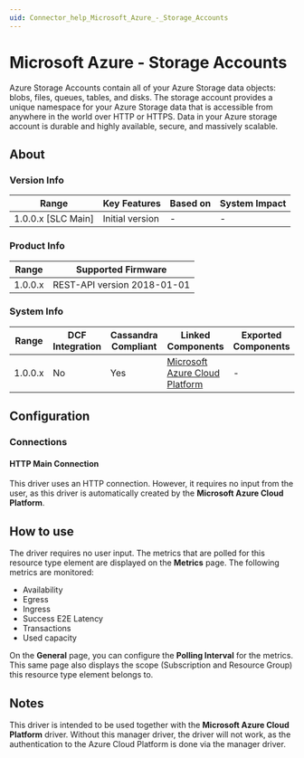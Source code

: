 ```yaml
---
uid: Connector_help_Microsoft_Azure_-_Storage_Accounts
---
```


# Microsoft Azure - Storage Accounts

Azure Storage Accounts contain all of your Azure Storage data objects: blobs, files, queues, tables, and disks. The storage account provides a unique namespace for your Azure Storage data that is accessible from anywhere in the world over HTTP or HTTPS. Data in your Azure storage account is durable and highly available, secure, and massively scalable.

## About

### Version Info

| **Range**            | **Key Features** | **Based on** | **System Impact** |
|----------------------|------------------|--------------|-------------------|
| 1.0.0.x \[SLC Main\] | Initial version  | \-           | \-                |

### Product Info

| **Range** | **Supported Firmware**      |
|-----------|-----------------------------|
| 1.0.0.x   | REST-API version 2018-01-01 |

### System Info

| **Range** | **DCF Integration** | **Cassandra Compliant** | **Linked Components**                                                   | **Exported Components** |
|-----------|---------------------|-------------------------|-------------------------------------------------------------------------|-------------------------|
| 1.0.0.x   | No                  | Yes                     | [Microsoft Azure Cloud Platform](xref:Connector_help_Microsoft_Azure) | \-                      |

## Configuration

### Connections

#### HTTP Main Connection

This driver uses an HTTP connection. However, it requires no input from the user, as this driver is automatically created by the **Microsoft Azure Cloud Platform**.

## How to use

The driver requires no user input. The metrics that are polled for this resource type element are displayed on the **Metrics** page. The following metrics are monitored:

- Availability
- Egress
- Ingress
- Success E2E Latency
- Transactions
- Used capacity

On the **General** page, you can configure the **Polling Interval** for the metrics. This same page also displays the scope (Subscription and Resource Group) this resource type element belongs to.

## Notes

This driver is intended to be used together with the **Microsoft Azure Cloud Platform** driver. Without this manager driver, the driver will not work, as the authentication to the Azure Cloud Platform is done via the manager driver.
